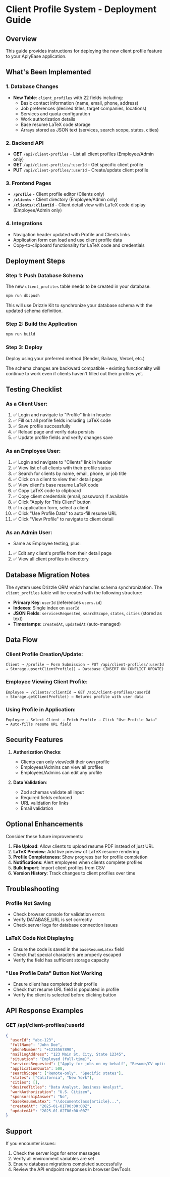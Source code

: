 # Client Profile System - Deployment Guide

## Overview
This guide provides instructions for deploying the new client profile feature to your AplyEase application.

## What's Been Implemented

### 1. Database Changes
- **New Table**: `client_profiles` with 22 fields including:
  - Basic contact information (name, email, phone, address)
  - Job preferences (desired titles, target companies, locations)
  - Services and quota configuration
  - Work authorization details
  - Base resume LaTeX code storage
  - Arrays stored as JSON text (services, search scope, states, cities)

### 2. Backend API
- **GET** `/api/client-profiles` - List all client profiles (Employee/Admin only)
- **GET** `/api/client-profiles/:userId` - Get specific client profile
- **PUT** `/api/client-profiles/:userId` - Create/update client profile

### 3. Frontend Pages
- **`/profile`** - Client profile editor (Clients only)
- **`/clients`** - Client directory (Employee/Admin only)
- **`/clients/:clientId`** - Client detail view with LaTeX code display (Employee/Admin only)

### 4. Integrations
- Navigation header updated with Profile and Clients links
- Application form can load and use client profile data
- Copy-to-clipboard functionality for LaTeX code and credentials

## Deployment Steps

### Step 1: Push Database Schema
The new `client_profiles` table needs to be created in your database.

```bash
npm run db:push
```

This will use Drizzle Kit to synchronize your database schema with the updated schema definition.

### Step 2: Build the Application
```bash
npm run build
```

### Step 3: Deploy
Deploy using your preferred method (Render, Railway, Vercel, etc.)

The schema changes are backward compatible - existing functionality will continue to work even if clients haven't filled out their profiles yet.

## Testing Checklist

### As a Client User:
1. ✅ Login and navigate to "Profile" link in header
2. ✅ Fill out all profile fields including LaTeX code
3. ✅ Save profile successfully
4. ✅ Reload page and verify data persists
5. ✅ Update profile fields and verify changes save

### As an Employee User:
1. ✅ Login and navigate to "Clients" link in header
2. ✅ View list of all clients with their profile status
3. ✅ Search for clients by name, email, phone, or job title
4. ✅ Click on a client to view their detail page
5. ✅ View client's base resume LaTeX code
6. ✅ Copy LaTeX code to clipboard
7. ✅ Copy client credentials (email, password) if available
8. ✅ Click "Apply for This Client" button
9. ✅ In application form, select a client
10. ✅ Click "Use Profile Data" to auto-fill resume URL
11. ✅ Click "View Profile" to navigate to client detail

### As an Admin User:
- Same as Employee testing, plus:
1. ✅ Edit any client's profile from their detail page
2. ✅ View all client profiles in directory

## Database Migration Notes

The system uses Drizzle ORM which handles schema synchronization. The `client_profiles` table will be created with the following structure:

- **Primary Key**: `userId` (references `users.id`)
- **Indexes**: Single index on `userId`
- **JSON Fields**: `servicesRequested`, `searchScope`, `states`, `cities` (stored as text)
- **Timestamps**: `createdAt`, `updatedAt` (auto-managed)

## Data Flow

### Client Profile Creation/Update:
```
Client → /profile → Form Submission → PUT /api/client-profiles/:userId
→ Storage.upsertClientProfile() → Database (INSERT ON CONFLICT UPDATE)
```

### Employee Viewing Client Profile:
```
Employee → /clients/:clientId → GET /api/client-profiles/:userId
→ Storage.getClientProfile() → Returns profile with user data
```

### Using Profile in Application:
```
Employee → Select Client → Fetch Profile → Click "Use Profile Data"
→ Auto-fills resume URL field
```

## Security Features

1. **Authorization Checks**:
   - Clients can only view/edit their own profile
   - Employees/Admins can view all profiles
   - Employees/Admins can edit any profile

2. **Data Validation**:
   - Zod schemas validate all input
   - Required fields enforced
   - URL validation for links
   - Email validation

## Optional Enhancements

Consider these future improvements:

1. **File Upload**: Allow clients to upload resume PDF instead of just URL
2. **LaTeX Preview**: Add live preview of LaTeX resume rendering
3. **Profile Completeness**: Show progress bar for profile completion
4. **Notifications**: Alert employees when clients complete profiles
5. **Bulk Import**: Import client profiles from CSV
6. **Version History**: Track changes to client profiles over time

## Troubleshooting

### Profile Not Saving
- Check browser console for validation errors
- Verify DATABASE_URL is set correctly
- Check server logs for database connection issues

### LaTeX Code Not Displaying
- Ensure the code is saved in the `baseResumeLatex` field
- Check that special characters are properly escaped
- Verify the field has sufficient storage capacity

### "Use Profile Data" Button Not Working
- Ensure client has completed their profile
- Check that resume URL field is populated in profile
- Verify the client is selected before clicking button

## API Response Examples

### GET /api/client-profiles/:userId
```json
{
  "userId": "abc-123",
  "fullName": "John Doe",
  "phoneNumber": "+1234567890",
  "mailingAddress": "123 Main St, City, State 12345",
  "situation": "Employed (full-time)",
  "servicesRequested": ["Apply for jobs on my behalf", "Resume/CV optimization"],
  "applicationQuota": 500,
  "searchScope": ["Remote-only", "Specific states"],
  "states": ["California", "New York"],
  "cities": [],
  "desiredTitles": "Data Analyst, Business Analyst",
  "workAuthorization": "U.S. Citizen",
  "sponsorshipAnswer": "No",
  "baseResumeLatex": "\\documentclass{article}...",
  "createdAt": "2025-01-01T00:00:00Z",
  "updatedAt": "2025-01-02T00:00:00Z"
}
```

## Support

If you encounter issues:
1. Check the server logs for error messages
2. Verify all environment variables are set
3. Ensure database migrations completed successfully
4. Review the API endpoint responses in browser DevTools

